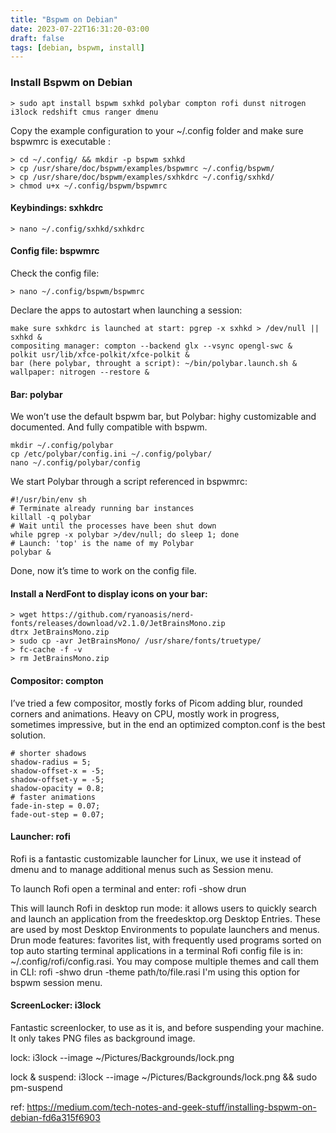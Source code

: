 ```yaml
---
title: "Bspwm on Debian"
date: 2023-07-22T16:31:20-03:00
draft: false
tags: [debian, bspwm, install]
---
```


### Install Bspwm on Debian

```
> sudo apt install bspwm sxhkd polybar compton rofi dunst nitrogen i3lock redshift cmus ranger dmenu
```

Copy the example configuration to your ~/.config folder and make sure bspwmrc is executable :


```
> cd ~/.config/ && mkdir -p bspwm sxhkd
> cp /usr/share/doc/bspwm/examples/bspwmrc ~/.config/bspwm/
> cp /usr/share/doc/bspwm/examples/sxhkdrc ~/.config/sxhkd/
> chmod u+x ~/.config/bspwm/bspwmrc
```

#### Keybindings: sxhkdrc
```
> nano ~/.config/sxhkd/sxhkdrc
```

#### Config file: bspwmrc
Check the config file:
```
> nano ~/.config/bspwm/bspwmrc
```
Declare the apps to autostart when launching a session:
```
make sure sxhkdrc is launched at start: pgrep -x sxhkd > /dev/null || sxhkd &
compositing manager: compton --backend glx --vsync opengl-swc &
polkit usr/lib/xfce-polkit/xfce-polkit &
bar (here polybar, throught a script): ~/bin/polybar.launch.sh &
wallpaper: nitrogen --restore &
```

#### Bar: polybar
We won’t use the default bspwm bar, but Polybar: highy customizable and documented. And fully compatible with bspwm.
```
mkdir ~/.config/polybar
cp /etc/polybar/config.ini ~/.config/polybar/
nano ~/.config/polybar/config
```

We start Polybar through a script referenced in bspwmrc:

```
#!/usr/bin/env sh
# Terminate already running bar instances
killall -q polybar
# Wait until the processes have been shut down
while pgrep -x polybar >/dev/null; do sleep 1; done
# Launch: 'top' is the name of my Polybar
polybar &
```

Done, now it’s time to work on the config file.

#### Install a NerdFont to display icons on your bar:

```
> wget https://github.com/ryanoasis/nerd-fonts/releases/download/v2.1.0/JetBrainsMono.zip
dtrx JetBrainsMono.zip
> sudo cp -avr JetBrainsMono/ /usr/share/fonts/truetype/
> fc-cache -f -v
> rm JetBrainsMono.zip
```

#### Compositor: compton
I’ve tried a few compositor, mostly forks of Picom adding blur, rounded corners and animations. Heavy on CPU, mostly work in progress, sometimes impressive, but in the end an optimized compton.conf is the best solution.

```
# shorter shadows
shadow-radius = 5;
shadow-offset-x = -5;
shadow-offset-y = -5;
shadow-opacity = 0.8;
# faster animations
fade-in-step = 0.07;
fade-out-step = 0.07;
```

#### Launcher: rofi
Rofi is a fantastic customizable launcher for Linux, we use it instead of dmenu and to manage additional menus such as Session menu.

To launch Rofi open a terminal and enter: rofi -show drun

This will launch Rofi in desktop run mode: it allows users to quickly search and launch an application from the freedesktop.org Desktop Entries. These are used by most Desktop Environments to populate launchers and menus. Drun mode features:
favorites list, with frequently used programs sorted on top
auto starting terminal applications in a terminal
Rofi config file is in: ~/.config/rofi/config.rasi. You may compose multiple themes and call them in CLI: rofi -shwo drun -theme path/to/file.rasi I'm using this option for bspwm session menu.

#### ScreenLocker: i3lock
Fantastic screenlocker, to use as it is, and before suspending your machine. It only takes PNG files as background image.

lock: i3lock --image ~/Pictures/Backgrounds/lock.png

lock & suspend: i3lock --image ~/Pictures/Backgrounds/lock.png && sudo pm-suspend



ref: https://medium.com/tech-notes-and-geek-stuff/installing-bspwm-on-debian-fd6a315f6903  